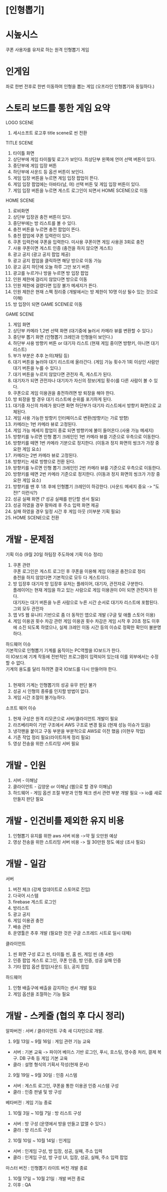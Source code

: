 # [인형뽑기]
# 시높시스
쿠폰 사용자를 유저로 하는 원격 인형뽑기 게임

# 인게임
좌로 한번 전후로 한번 이동하여 인형을 뽑는 게임 (오프라인 인형뽑기와 동일하다.)

# 스토리 보드를 통한 게임 요약
 
LOGO SCENE<br>
1) 세시소프트 로고후 title scene로 씬 전환

TITLE SCENE<br>
1) 타이틀 화면 
2) 상단부에 게임 타이틀및 로고가 보인다. 최상단부 왼쪽에 언어 선택 버튼이 있다.
3) 중단부에 게임 입장 버튼 
4) 하단부에 사운드 등 옵션 버튼이 보인다. 
5) 게임 입장 버튼을 누르면 게임 입장 팝업이 뜬다.
6) 게임 입장 팝업에는 아바타(남, 여) 선택 버튼 및 게임 입장 버튼이 있다. 
7) 게임 입장 버튼을 누르면 게스트 로그인이 되면서 HOME SCENE으로 이동

HOME SCENE<br>
1) 로비화면
2) 상단부 입장권 충전 버튼이 있다. 
3) 중단부에는 방 리스트를 볼 수 있다.
4) 충전 버튼을 누르면 충전 팝업이 뜬다.
5) 충전 팝업에 쿠폰 입력란이 있다. 
6) 쿠폰 입력칸에 쿠폰을 입력한다. 미사용 쿠폰이면 게임 사용권 3회로 충전
7) 사용 쿠폰이면 게스트 인증 (충전을 하지 않으면 게스트)
8) 광고 공지 (광고 공지 팝업 제공)
9) 광고 공지 팝업을 클릭하면 해당 방으로 이동 가능
10) 광고 공지 하단에 오늘 하루 그만 보기 버튼 
11) 광고를 누르거나 방을 누르면 방 입장 팝업
12) 인원 제한에 걸리지 않았다면 방으로 이동 
13) 인원 제한에 걸렸다면 입장 불가 메세지가 뜬다. 
14) 인원 제한은 현재 스펙 정리중 (개발에서는 방 제한이 10명 이상 될수 있는 것으로 이해)
15) 방 입장이 되면 GAME SCENE로 이동

GAME SCENE<br>
1) 게임 화면
2) 상단부 카메라 1,2번 선택 화면 (대기중에 눌러서 카메라 뷰를 변환할 수 있다.)
3) 중단부 뽑기 화면 (인형뽑기 크레인과 인형들이 보인다.)
4) 하단부 사용 방향키 버튼 or 대기자 리스트 (현재 게임 중이면 방향키, 아니면 대기 리스트)
5) 부가 부분은 추후 논의(채팅 등)
6) 대기 버튼을 눌러야 대기 리스트에 올라간다. (게임 가능 횟수가 1회 이상인 사람만 대기 버튼을 누를 수 있다.)
7) 대기 버튼을 누르지 않았다면 관전자 즉, 게스트가 된다.
8) 대기자가 되면 관전자나 대기자가 자신의 정보(게임 횟수)를 다른 사람이 볼 수 있다. 
9) 쿠폰으로 게임 이용권을 충전하려면 방 퇴장을 해야 한다. 
10) 방 퇴장을 할 경우 대기 리스트에 순위를 포기하게 된다.  
11) 대기중 자신의 차례가 왔다면 화면 하단부가 대기자 리스트에서 방향키 화면으로 교체된다. 
12) 게임 사용 가능한 방향키 인터페이스로 변환(방향키는 가로 방향)
13) 카메라는 1번 카메라 뷰로 고정된다.
14) 게임 가능 메세지 팝업이 종료 되면 방향키에 불이 들어온다.(사용 가능 메세지)
15) 방향키를 누르면 인형 뽑기 크레인인 1번 카메라 뷰를 기준으로 우측으로 이동한다. 
16) 방향키를 떼면 1번 카메라 기분으로 정지한다. (이동과 정지 화면의 씽크가 가장 중요한 게임 요소)
17) 카메라는 2번 카메라 뷰로 고정된다.
18) 방향키는 세로 방향으로 전환 된다. 
19) 방향키를 누르면 인형 뽑기 크레인인 2번 카메라 뷰를 기준으로 우측으로 이동한다. 
20) 방향키를 떼면 2번 카메라 기준으로 정지한다. (이동과 정지 화면의 씽크가 가장 중요한 게임 요소)
21) 방향키를 뗀 후 1초 후에 인형뽑기 크레인이 하강한다. (사운드 메세지 중요 -> "도전!" 이런식?)
22) 성공 실패 화면 (? 성공 실패를 판단할 센서 필요)
23) 성공 하였을 경우 팡파레 후 주소 입력 화면 제공
24) 실패 하였을 경우 일정 시간 후 게임 아웃 (이부분 기획 필요) 
25) HOME SCENE으로 전환 

# 개발 - 문제점
기획 이슈 (9월 20일 하팀장 주도하에 기획 이슈 정리)<br>
1) 쿠폰 관련 <BR>
 쿠폰 로그인은 게스트 로그인 후 쿠폰을 이용해 게임 이용권 충전으로 정리<BR>
 충전을 하지 않았다면 기본적으로 모두 다 게스트이다. 
2) 방 입장후 대기자
 방 입장후 유저는 플레이어, 대기자, 관전자로 구분한다. <BR>
 플레이어는 현재 게임을 하고 있는 사람으로 게임 이용권이 0이 되면 관전자가 된다.<BR>
 대기자는 대기 버튼을 누른 사람으로 누른 시간 순서로 대기자 리스트에 포함된다.<BR>
 그외 모두 관전자<BR> 
3) 앱 VS 웹
 유니티 기반으로 좀 더 동적인 앱으로 개발 (구글 및 애플 스토어 이용)<BR> 
4) 게임 이용권 횟수 차감 관련
 게임 이용권 횟수 차감은 게임 시작 후 20초 정도 이후에 소진 되도록 하였으나, 실제 크레인 이동 시간 등의 이슈로 정확한 확인이 불분명하다.

하드웨어 이슈 <br>
기본적으로 인형뽑기 기계를 움직이는 PC역할을 IO보드가 한다. <br>
이 IO보드에 기계 작동에 전반적인 프로그램이 입력되어 있는데 이를 외부에서는 수정할 수 없다.<br>
기계의 용도를 달리 하려면 결국 IO보드를 다시 만들어야 한다. <br><br>

1) 현재의 기계는 인형뽑기의 성공 유무 판단 불가
2) 성공 시 인형의 종류를 인지할 방법이 없다.
3) 게임 시간 조절이 불가능하다. 

소프트 웨어 이슈<br> 
1) 현재 구성은 원격 리모콘으로 서버/클라이언트 개발이 필요
2) 라즈베리파이 기반 구조에서 AWS 구조로 변경 필요 (현재 성능 이슈가 있음)
3) 냉각팬을 붙이고 구동 부분을 부분적으로 AWS로 이전 했음 (이현우 작업)
4) 기존 작업 정리 필요(라이트하게 정리 필요)
5) 영상 전송을 위한 스트리밍 서버 필요 

# 개발 - 인원
1) 서버 - 이해남
2) 클라이언트 - 김양운 or 이해남 (웹으로 할 경우 이해남)
3) 하드웨어 - 게임 옵션 조절 부분과 인형 체크 센서 관련 부분 개발 필요 -> io를 새로 만들지 판단 필요

# 개발 - 인건비를 제외한 유지 비용
1) 인형뽑기 유지를 위한 aws 서버 비용 ->약 월 오만원 예상
2) 영상 전송을 위한 스트리밍 서버 비용 -> 월 30만원 정도 예상 (조사 필요)

# 개발 - 일감
서버<br>
1) 버전 체크 (강제 업데이트로 스토어로 진입)
2) 다국어 시스템
3) firebase 게스트 로그인
3) 방리스트 
4) 광고 공지
5) 게임 이용권 충전  
6) 배송 관련
7) 운영툴은 추후 개발 (필요한 것은 구글 스프레드 시트로 일시 대체)
 
클라이언트<br>
1) 씬 화면 구성
  로고 씬, 타이틀 씬, 홈 씬, 게임 씬 (총 4씬)
2) 인증 팝업
 게스트 로그인, 쿠폰 인증, 방 인증, 성공 실패 인증 
3) 기타 팝업
 옵션 팝업(사운드 등), 공지 팝업

하드웨어<br>
1) 인형 배출구에 배출을 감지하는 센서 개발 필요
2) 게임 옵션을 조절하는 기능 필요

# 개발 - 스케줄 (협의 후 다시 정리)
알파버전 : 서버 / 클라이언트 구축 새 디자인으로 개발.<br>
1) 9월 13일 ~ 9월 16일 : 게임 관련 기능 교육<br>
- 서버 : 기본 교육 -> 파이어 베이스 기반 로그인, 푸시, 호스팅, 영수증 처리, 결제 복구. DB 구축 등 게임 기본 교육<br>
- 클라 : 설명 형식의 기획서 작성(현재 문서)<br>
2) 9월 19일 ~ 9월 30일 : 인증 시스템<br>
 - 서버 : 게스트 로그인, 쿠폰을 통한 이용권 인증 시스템 구성<br>
 - 클라 : 인증 판넬 및 방 구성<br>

베타버전 : 게임 기능 종료<br>
1) 10월 3일 ~ 10월 7일 : 방 리스트 구성<br>
- 서버 : 방 구성 (운영에서 방을 만들고 없앨 수 있다.)<br>
- 클라 : 방 리스트 구성<br>
2) 10월 10일 ~ 10월 14일 : 인게임<br>
- 서버 : 인게임 구성, 방 입장, 성공, 실패, 주소 입력<br>
- 클라 : 인게임 구성, 방 구성 UI, 입장, 성공, 실패, 주소 입력 팝업<br>
 
마스터 버전 : 인형뽑기 라이트 버전 개발 종료<br>
1) 10월 17일 ~ 10월 21일 : 개발 버전 종료<br>
2) 이후 :  QA
